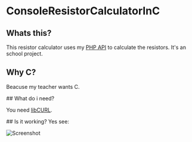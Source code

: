 # ConsoleResistorCalculatorInC

## Whats this?

This resistor calculator uses my [PHP API](https://github.com/jhuesser/ResistorCalculatorAPI) to calculate the resistors. It's an school project.

## Why C?

Beacuse my teacher wants C. 

## What do i need?

You need [libCURL](https://curl.haxx.se/libcurl/).

## Is it working?
Yes see:

![Screenshot](https://widerstansberechner.ch/Images/work.png)